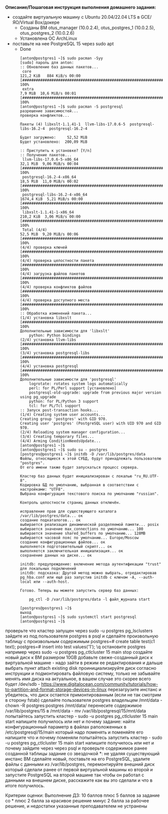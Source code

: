 **Описание/Пошаговая инструкция выполнения домашнего задания:**
* создайте виртуальную машину c Ubuntu 20.04/22.04 LTS в GCE/ЯО/Virtual Box/докере
  * Созданы ВМ otus_manager (10.0.2.4), otus_postgres_1 (10.0.2.5), otus_postgres_2 (10.0.2.6)
  * Установлена ОС ArchLinux
* поставьте на нее PostgreSQL 15 через sudo apt
  * Done
    ```
    [anton@postgres1 ~]$ sudo pacman -Syy
    [sudo] пароль для anton:
    :: Обновление баз данных пакетов...
     core                                                                                                              121,2 KiB   884 KiB/s 00:00 [#######################################################################################] 100%
     extra                                                                                                               7,9 MiB  10,6 MiB/s 00:01 [#######################################################################################] 100%
    [anton@postgres1 ~]$ sudo pacman -S postgresql
    разрешение зависимостей...
    проверка конфликтов...
  
    Пакеты (4) libxslt-1.1.41-1  llvm-libs-17.0.6-5  postgresql-libs-16.2-4  postgresql-16.2-4
  
    Будет загружено:     52,52 MiB
    Будет установлено:  200,09 MiB
  
    :: Приступить к установке? [Y/n]
    :: Получение пакетов...
     llvm-libs-17.0.6-5-x86_64                                                                                          32,1 MiB  9,06 MiB/s 00:04 [#######################################################################################] 100%
     postgresql-16.2-4-x86_64                                                                                           18,5 MiB  11,0 MiB/s 00:02 [#######################################################################################] 100%
     postgresql-libs-16.2-4-x86_64                                                                                    1674,4 KiB  5,21 MiB/s 00:00 [#######################################################################################] 100%
     libxslt-1.1.41-1-x86_64                                                                                           210,2 KiB  3,06 MiB/s 00:00 [#######################################################################################] 100%
     Total (4/4)                                                                                                        52,5 MiB  9,20 MiB/s 00:06 [#######################################################################################] 100%
    (4/4) проверка ключей                                                                                                                          [#######################################################################################] 100%
    (4/4) проверка целостности пакета                                                                                                              [#######################################################################################] 100%
    (4/4) загрузка файлов пакетов                                                                                                                  [#######################################################################################] 100%
    (4/4) проверка конфликтов файлов                                                                                                               [#######################################################################################] 100%
    (4/4) проверка доступного места                                                                                                                [#######################################################################################] 100%
    :: Обработка изменений пакета...
    (1/4) установка libxslt                                                                                                                        [#######################################################################################] 100%
    Дополнительные зависимости для 'libxslt'
        python: Python bindings
    (2/4) установка llvm-libs                                                                                                                      [#######################################################################################] 100%
    (3/4) установка postgresql-libs                                                                                                                [#######################################################################################] 100%
    (4/4) установка postgresql                                                                                                                     [#######################################################################################] 100%
    Дополнительные зависимости для 'postgresql'
        logrotate: rotates system logs automatically
        perl: for PL/Perl support [установлено]
        postgresql-old-upgrade: upgrade from previous major version using pg_upgrade
        python: for PL/Python 3 support
        tcl: for PL/Tcl support
    :: Запуск post-transaction hooks...
    (1/4) Creating system user accounts...
    Creating group 'postgres' with GID 970.
    Creating user 'postgres' (PostgreSQL user) with UID 970 and GID 970.
    (2/4) Reloading system manager configuration...
    (3/4) Creating temporary files...
    (4/4) Arming ConditionNeedsUpdate...
    [anton@postgres1 ~]$
    [anton@postgres1 ~]$ sudo su - postgres
    [postgres@postgres1 ~]$ initdb -D /var/lib/postgres/data
    Файлы, относящиеся к этой СУБД, будут принадлежать пользователю "postgres".
    От его имени также будет запускаться процесс сервера.

    Кластер баз данных будет инициализирован с локалью "ru_RU.UTF-8".
    Кодировка БД по умолчанию, выбранная в соответствии с настройками: "UTF8".
    Выбрана конфигурация текстового поиска по умолчанию "russian".

    Контроль целостности страниц данных отключён.

    исправление прав для существующего каталога /var/lib/postgres/data... ок
    создание подкаталогов... ок
    выбирается реализация динамической разделяемой памяти... posix
    выбирается значение max_connections по умолчанию... 100
    выбирается значение shared_buffers по умолчанию... 128MB
    выбирается часовой пояс по умолчанию... Europe/Moscow
    создание конфигурационных файлов... ок
    выполняется подготовительный скрипт... ок
    выполняется заключительная инициализация... ок
    сохранение данных на диске... ок

    initdb: предупреждение: включение метода аутентификации "trust" для локальных подключений
    initdb: подсказка: Другой метод можно выбрать, отредактировав pg_hba.conf или ещё раз запустив initdb с ключом -A, --auth-local или --auth-host.

    Готово. Теперь вы можете запустить сервер баз данных:

        pg_ctl -D /var/lib/postgres/data -l файл_журнала start

    [postgres@postgres1 ~]$
    выход
    [anton@postgres1 ~]$ sudo systemctl start postgresql
    [anton@postgres1 ~]$
    ```
проверьте что кластер запущен через sudo -u postgres pg_lsclusters
зайдите из под пользователя postgres в psql и сделайте произвольную таблицу с произвольным содержимым
postgres=# create table test(c1 text);
postgres=# insert into test values('1');
\q
остановите postgres например через sudo -u postgres pg_ctlcluster 15 main stop
создайте новый диск к ВМ размером 10GB
добавьте свеже-созданный диск к виртуальной машине - надо зайти в режим ее редактирования и дальше выбрать пункт attach existing disk
проинициализируйте диск согласно инструкции и подмонтировать файловую систему, только не забывайте менять имя диска на актуальное, в вашем случае это скорее всего будет /dev/sdb - https://www.digitalocean.com/community/tutorials/how-to-partition-and-format-storage-devices-in-linux
перезагрузите инстанс и убедитесь, что диск остается примонтированным (если не так смотрим в сторону fstab)
сделайте пользователя postgres владельцем /mnt/data - chown -R postgres:postgres /mnt/data/
перенесите содержимое /var/lib/postgres/15 в /mnt/data - mv /var/lib/postgresql/15/mnt/data
попытайтесь запустить кластер - sudo -u postgres pg_ctlcluster 15 main start
напишите получилось или нет и почему
задание: найти конфигурационный параметр в файлах раположенных в /etc/postgresql/15/main который надо поменять и поменяйте его
напишите что и почему поменяли
попытайтесь запустить кластер - sudo -u postgres pg_ctlcluster 15 main start
напишите получилось или нет и почему
зайдите через через psql и проверьте содержимое ранее созданной таблицы
задание со звездочкой *: не удаляя существующий инстанс ВМ сделайте новый, поставьте на его PostgreSQL, удалите файлы с данными из /var/lib/postgres, перемонтируйте внешний диск который сделали ранее от первой виртуальной машины ко второй и запустите PostgreSQL на второй машине так чтобы он работал с данными на внешнем диске, расскажите как вы это сделали и что в итоге получилось.

Критерии оценки:
Выполнение ДЗ: 10 баллов
плюс 5 баллов за задание со *
плюс 2 балла за красивое решение
минус 2 балла за рабочее решение, и недостатки указанные преподавателем не устранены
